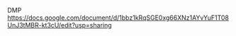 DMP
https://docs.google.com/document/d/1bbz1kRqSGE0xg66XNz1AYvYuF1T08UnJ3tMBR-kt3cU/edit?usp=sharing
